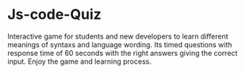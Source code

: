 # Js-code-Quiz
Interactive game for students and new developers to learn different meanings of syntaxs and language wording. Its timed questions with response time of 60 seconds with the right answers giving the correct input. Enjoy the game and learning process.

